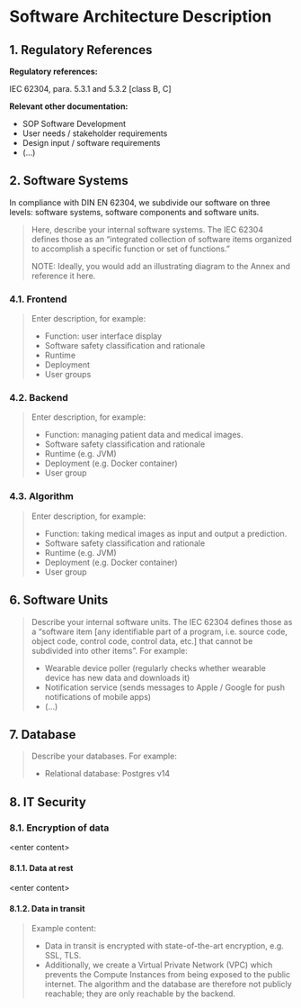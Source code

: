# Software Architecture Description

## 1. Regulatory References

**Regulatory references:**

IEC 62304, para. 5.3.1 and 5.3.2 [class B, C]

**Relevant other documentation:**

* SOP Software Development
* User needs / stakeholder requirements
* Design input / software requirements
* (...)

## 2. Software Systems

In compliance with DIN EN 62304, we subdivide our software on three levels: software systems, software
components and software units.

> Here, describe your internal software systems. The IEC 62304 defines those as an “integrated collection of
> software items organized to accomplish a specific function or set of functions.”
>
> NOTE: Ideally, you would add an illustrating diagram to the Annex and reference it here.

### 4.1. Frontend

> Enter description, for example:
>
> * Function: user interface display
> * Software safety classification and rationale
> * Runtime
> * Deployment
> * User groups

### 4.2. Backend

> Enter description, for example:
>
> * Function: managing patient data and medical images.
> * Software safety classification and rationale
> * Runtime (e.g. JVM)
> * Deployment (e.g. Docker container)
> * User group

### 4.3. Algorithm

> Enter description, for example:
>
> * Function: taking medical images as input and output a prediction.
> * Software safety classification and rationale
> * Runtime (e.g. JVM)
> * Deployment (e.g. Docker container)
> * User group

## 6. Software Units

> Describe your internal software units. The IEC 62304 defines those as a “software item [any identifiable
> part of a program, i.e. source code, object code, control code, control data, etc.] that cannot be
> subdivided into other items”. For example:
>
> * Wearable device poller (regularly checks whether wearable device has new data and downloads it)
> * Notification service (sends messages to Apple / Google for push notifications of mobile apps)
> * (...)

## 7. Database

> Describe your databases. For example:
>
> * Relational database: Postgres v14

## 8. IT Security

### 8.1. Encryption of data

\<enter content\>

#### 8.1.1. Data at rest

\<enter content\>

#### 8.1.2. Data in transit

> Example content:
>
> * Data in transit is encrypted with state-of-the-art encryption, e.g. SSL, TLS.
> * Additionally, we create a Virtual Private Network (VPC) which prevents the Compute Instances from being
>   exposed to the public internet. The algorithm and the database are therefore not publicly reachable; they
>   are only reachable by the backend.
